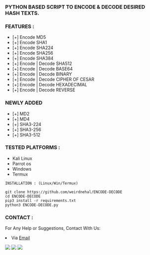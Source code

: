 

### PYTHON BASED SCRIPT TO ENCODE & DECODE DESIRED HASH TEXTS.
### FEATURES :

* [+] Encode MD5
* [+] Encode SHA1
* [+] Encode SHA224
* [+] Encode SHA256
* [+] Encode SHA384
* [+] Encode | Decode SHA512
* [+] Encode | Decode BASE64
* [+] Encode | Decode BINARY
* [+] Encode | Decode CIPHER OF CESAR
* [+] Encode | Decode HEXADECIMAL
* [+] Encode | Decode REVERSE

### NEWLY ADDED

* [+] MD2
* [+] MD4
* [+] SHA3-224
* [+] SHA3-256
* [+] SHA3-512



### TESTED PLATFORMS :

* Kali Linux
* Parrot os 
* Windows
* Termux

  
```
INSTALLATION : (Linux/Win/Termux)

git clone https://github.com/weirdnehal/ENCODE-DECODE
cd ENCODE-DECODE
pip3 install -r requirements.txt
python3 ENCODE-DECODE.py

```

### CONTACT :
For Any Help or Suggestions, Contact With Us:
<li> Via <a href="mailto: misterweird10@gmail.com">Email</a>
  
  
  <p align="left">
  <a href="https://github.com/weirdnehal" target="_blank"><img src="https://img.shields.io/badge/Github-weirdnehal-green?style=for-the-badge&logo=github"></a>
  <a href="https://www.instagram.com/nehalahmed.10" target="_blank"><img src="https://img.shields.io/badge/IG-%40Nehal Ahmed-red?style=for-the-badge&logo=instagram"></a>
  <a href="https://m.me/nehal.ahmed6" target="_blank"><img src="https://img.shields.io/badge/Chat-Messenger-blue?style=for-the-badge&logo=messenger"></a>
</p>

